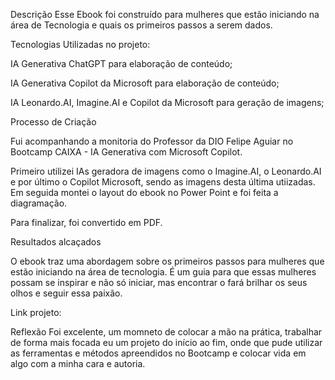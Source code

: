 Descrição
Esse Ebook foi construído para mulheres que estão iniciando na área de Tecnologia e quais os primeiros passos a serem dados.

Tecnologias Utilizadas no projeto:

IA Generativa ChatGPT para elaboração de conteúdo;

IA Generativa Copilot da Microsoft para elaboração de conteúdo;

IA Leonardo.AI, Imagine.AI e Copilot da Microsoft para geração de imagens;

Processo de Criação 

Fui acompanhando a monitoria do Professor da DIO Felipe Aguiar no Bootcamp CAIXA - IA Generativa com Microsoft Copilot.

Primeiro utilizei IAs geradora de imagens como o Imagine.AI, o Leonardo.AI e por último o Copilot Microsoft, sendo as imagens desta última utiizadas. 
Em seguida montei o layout do ebook no Power Point e foi feita a diagramação.

Para finalizar, foi convertido em PDF.

Resultados alcaçados

O ebook traz uma abordagem sobre os primeiros passos para mulheres que estão iniciando na área de tecnologia. É um guia para que essas mulheres possam se inspirar e não só iniciar, mas encontrar o fará brilhar os seus olhos e seguir essa paixão.

Link projeto:

Reflexão 
Foi excelente, um momneto de colocar a mão na prática, trabalhar de forma mais focada eu um projeto do início ao fim, onde que pude utilizar as ferramentas e métodos apreendidos no Bootcamp e colocar vida em algo com a minha cara e autoria.
